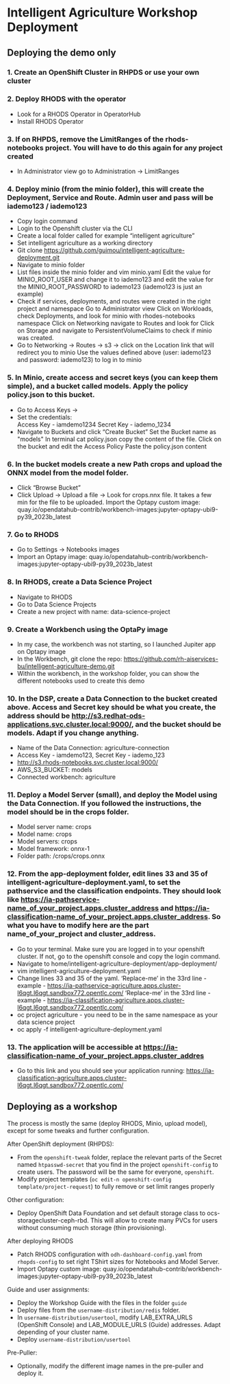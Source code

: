 # Intelligent Agriculture Workshop Deployment


## Deploying the demo only

### 1. Create an OpenShift Cluster in RHPDS or use your own cluster

### 2. Deploy RHODS with the operator

- Look for a RHODS Operator in OperatorHub
- Install RHODS Operator

### 3. If on RHPDS, remove the LimitRanges of the rhods-notebooks project. You will have to do this again for any project created

- In Administrator view go to Administration -> LimitRanges

### 4. Deploy minio (from the minio folder), this will create the Deployment, Service and Route. Admin user and pass will be iademo123 / iademo123

- Copy login command
- Login to the Openshift cluster via the CLI
- Create a local folder called for example “intelligent agriculture”
- Set intelligent agriculture as a working directory
- Git clone https://github.com/guimou/intelligent-agriculture-deployment.git
- Navigate to minio folder
- List files inside the minio folder and vim minio.yaml
  Edit the value for MINIO_ROOT_USER and change it to iademo123 and edit the value for the MINIO_ROOT_PASSWORD to iademo123 (iademo123 is just an example)
- Check if services, deployments, and routes were created in the right project and namespace
  Go to Administrator view
  Click on Workloads, check Deployments, and look for minio with rhodes-notebooks namespace
  Click on Networking navigate to Routes and look for 
  Click on Storage and navigate to PersistentVolumeClaims to check if minio was created. 
- Go to Networking -> Routes -> s3 -> click on the Location link that will redirect you to minio
  Use the values defined above (user: iademo123 and password: iademo123) to log in to minio

### 5. In Minio, create access and secret keys (you can keep them simple), and a bucket called models. Apply the policy policy.json to this bucket.

- Go to Access Keys -> 
- Set the credentials:	
  Access Key -  iamdemo1234
  Secret Key - iademo_1234
- Navigate to Buckets and click “Create Bucket”
  Set the Bucket name as "models"
  In terminal cat policy.json copy the content of the file. 
  Click on the bucket and edit the Access Policy 
  Paste the policy.json content
  
### 6. In the bucket models create a new Path crops and upload the ONNX model from the model folder.

- Click “Browse Bucket” 
- Click Upload -> Upload a file -> Look for crops.nnx file. It takes a few min for the file to be uploaded.
  Import the Optapy custom image: quay.io/opendatahub-contrib/workbench-images:jupyter-optapy-ubi9-py39_2023b_latest

### 7. Go to RHODS

- Go to Settings -> Notebooks images
- Import an Optapy image: quay.io/opendatahub-contrib/workbench-images:jupyter-optapy-ubi9-py39_2023b_latest
  
### 8. In RHODS, create a Data Science Project

- Navigate to RHODS
- Go to Data Science Projects
- Create a new project with name: data-science-project
  
### 9. Create a Workbench using the OptaPy image

- In my case, the workbench was not starting, so I launched Jupiter app on Optapy image 
- In the Workbench, git clone the repo: https://github.com/rh-aiservices-bu/intelligent-agriculture-demo.git
- Within the workbench, in the workshop folder, you can show the different notebooks used to create this demo
  
### 10. In the DSP, create a Data Connection to the bucket created above. Access and Secret key should be what you create, the address should be http://s3.redhat-ods-applications.svc.cluster.local:9000/, and the bucket should be models. Adapt if you change anything.

- Name of the Data Connection: agriculture-connection
- Access Key -  iamdemo123, Secret Key - iademo_123
- http://s3.rhods-notebooks.svc.cluster.local:9000/
- AWS_S3_BUCKET: models
- Connected workbench: agriculture

### 11. Deploy a Model Server (small), and deploy the Model using the Data Connection. If you followed the instructions, the model should be in the crops folder.

- Model server name: crops
- Model name: crops
- Model servers: crops
- Model framework: onnx-1
- Folder path: /crops/crops.onnx
  
### 12. From the app-deployment folder, edit lines 33 and 35 of intelligent-agriculture-deployment.yaml, to set the pathservice and the classification endpoints. They should look like https://ia-pathservice-name_of_your_project.apps.cluster_address and https://ia-classification-name_of_your_project.apps.cluster_address. So what you have to modify here are the part name_of_your_project and cluster_address.

- Go to your terminal. Make sure you are logged in to your openshift cluster. If not, go to the openshift console and copy the login command.  
- Navigate to home/intelligent-agriculture-deployment/app-deployment/
- vim intelligent-agriculture-deployment.yaml
- Change lines 33 and 35 of the yaml.
  ‘Replace-me’ in the 33rd line - example - https://ia-pathservice-agriculture.apps.cluster-l6qgt.l6qgt.sandbox772.opentlc.com/
  ‘Replace-me’ in the 33rd line - example - https://ia-classification-agriculture.apps.cluster-l6qgt.l6qgt.sandbox772.opentlc.com/
- oc project agriculture - you need to be in the same namespace as your data science project
- oc apply -f intelligent-agriculture-deployment.yaml
  
### 13. The application will be accessible at https://ia-classification-name_of_your_project.apps.cluster_addres

- Go to this link and you should see your application running: https://ia-classification-agriculture.apps.cluster-l6qgt.l6qgt.sandbox772.opentlc.com/


## Deploying as a workshop

The process is mostly the same (deploy RHODS, Minio, upload model), except for some tweaks and further configuration.

After OpenShift deployment (RHPDS):

- From the `openshift-tweak` folder, replace the relevant parts of the Secret named `htpasswd-secret` that you find in the project `openshift-config` to create users. The password will be the same for everyone, `openshift`.
- Modify project templates (`oc edit-n openshift-config template/project-request`) to fully remove or set limit ranges properly

Other configuration:

- Deploy OpenShift Data Foundation and set default storage class to ocs-storagecluster-ceph-rbd. This will allow to create many PVCs for users without consuming much storage (thin provisioning).

After deploying RHODS

- Patch RHODS configuration with `odh-dashboard-config.yaml` from `rhopds-config` to set right TShirt sizes for Notebooks and Model Server.
- Import Optapy custom image: quay.io/opendatahub-contrib/workbench-images:jupyter-optapy-ubi9-py39_2023b_latest

Guide and user assignments:

- Deploy the Workshop Guide with the files in the folder `guide`
- Deploy files from the `username-distribution/redis` folder.
- In `username-distribution/usertool`, modify LAB_EXTRA_URLS (OpenShift Console) and LAB_MODULE_URLS (Guide) addresses. Adapt depending of your cluster name.
- Deploy `username-distribution/usertool`

Pre-Puller:

- Optionally, modify the different image names in the pre-puller and deploy it.
